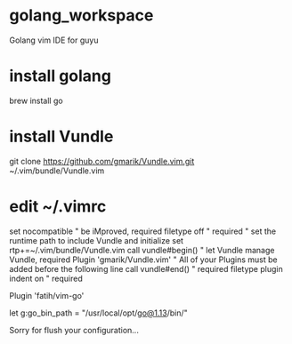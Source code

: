 # golang_workspace
Golang vim IDE for guyu


# install golang
brew install go

# install Vundle
git clone https://github.com/gmarik/Vundle.vim.git ~/.vim/bundle/Vundle.vim

# edit ~/.vimrc
set nocompatible              " be iMproved, required
filetype off                  " required
" set the runtime path to include Vundle and initialize
set rtp+=~/.vim/bundle/Vundle.vim
call vundle#begin()
" let Vundle manage Vundle, required
Plugin 'gmarik/Vundle.vim'
" All of your Plugins must be added before the following line
call vundle#end()            " required
filetype plugin indent on    " required


Plugin 'fatih/vim-go'

let g:go_bin_path = "/usr/local/opt/go@1.13/bin/"



Sorry for flush your configuration...
